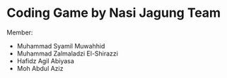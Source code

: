 # Coding Game by Nasi Jagung Team

Member:
- Muhammad Syamil Muwahhid
- Muhammad Zalmaladzi El-Shirazzi
- Hafidz Agil Abiyasa
- Moh Abdul Aziz
